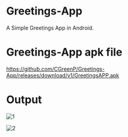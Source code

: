 # Greetings-App
A Simple Greetings App in Android.

# Greetings-App apk file
https://github.com/CGreenP/Greetings-App/releases/download/v1/GreetingsAPP.apk

# Output
![1](https://github.com/CGreenP/Greetings-App/assets/56307530/1eece1ba-1503-4060-bda2-07a370893cc8)

![2](https://github.com/CGreenP/Greetings-App/assets/56307530/05a6a30c-2ce5-404a-aa42-6c8065f59d48)
